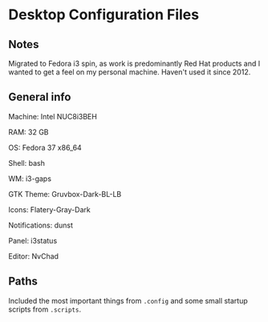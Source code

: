 # Desktop Configuration Files

## Notes

Migrated to Fedora i3 spin, as work is predominantly Red Hat products and I wanted to get a feel on my personal machine. Haven't used it since 2012.

## General info

Machine: Intel NUC8i3BEH

RAM: 32 GB

OS: Fedora 37 x86_64

Shell: bash

WM: i3-gaps

GTK Theme: Gruvbox-Dark-BL-LB

Icons: Flatery-Gray-Dark

Notifications: dunst

Panel: i3status

Editor: NvChad

## Paths

Included the most important things from `.config` and some small startup scripts from `.scripts`.
